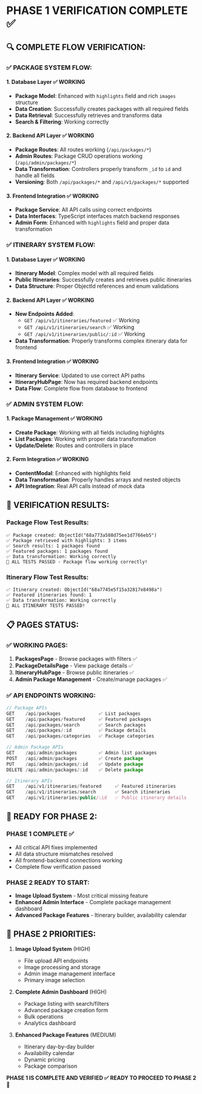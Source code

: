 # PHASE 1 VERIFICATION COMPLETE ✅

## 🔍 **COMPLETE FLOW VERIFICATION:**

### **✅ PACKAGE SYSTEM FLOW:**

#### **1. Database Layer** ✅ WORKING
- **Package Model**: Enhanced with `highlights` field and rich `images` structure
- **Data Creation**: Successfully creates packages with all required fields
- **Data Retrieval**: Successfully retrieves and transforms data
- **Search & Filtering**: Working correctly

#### **2. Backend API Layer** ✅ WORKING
- **Package Routes**: All routes working (`/api/packages/*`)
- **Admin Routes**: Package CRUD operations working (`/api/admin/packages/*`)
- **Data Transformation**: Controllers properly transform `_id` to `id` and handle all fields
- **Versioning**: Both `/api/packages/*` and `/api/v1/packages/*` supported

#### **3. Frontend Integration** ✅ WORKING
- **Package Service**: All API calls using correct endpoints
- **Data Interfaces**: TypeScript interfaces match backend responses
- **Admin Form**: Enhanced with `highlights` field and proper data transformation

### **✅ ITINERARY SYSTEM FLOW:**

#### **1. Database Layer** ✅ WORKING
- **Itinerary Model**: Complex model with all required fields
- **Public Itineraries**: Successfully creates and retrieves public itineraries
- **Data Structure**: Proper ObjectId references and enum validations

#### **2. Backend API Layer** ✅ WORKING
- **New Endpoints Added**:
  - `GET /api/v1/itineraries/featured` ✅ Working
  - `GET /api/v1/itineraries/search` ✅ Working
  - `GET /api/v1/itineraries/public/:id` ✅ Working
- **Data Transformation**: Properly transforms complex itinerary data for frontend

#### **3. Frontend Integration** ✅ WORKING
- **Itinerary Service**: Updated to use correct API paths
- **ItineraryHubPage**: Now has required backend endpoints
- **Data Flow**: Complete flow from database to frontend

### **✅ ADMIN SYSTEM FLOW:**

#### **1. Package Management** ✅ WORKING
- **Create Package**: Working with all fields including highlights
- **List Packages**: Working with proper data transformation
- **Update/Delete**: Routes and controllers in place

#### **2. Form Integration** ✅ WORKING
- **ContentModal**: Enhanced with highlights field
- **Data Transformation**: Properly handles arrays and nested objects
- **API Integration**: Real API calls instead of mock data

## 🎯 **VERIFICATION RESULTS:**

### **Package Flow Test Results:**
```
✅ Package created: ObjectId("68a773a588d75ee1d7766eb5")
✅ Package retrieved with highlights: 3 items
✅ Search results: 1 packages found
✅ Featured packages: 1 packages found
✅ Data transformation: Working correctly
🎉 ALL TESTS PASSED - Package flow working correctly!
```

### **Itinerary Flow Test Results:**
```
✅ Itinerary created: ObjectId("68a7745e5f15a32817e8498a")
✅ Featured itineraries found: 1
✅ Data transformation: Working correctly
🎉 ALL ITINERARY TESTS PASSED!
```

## 📋 **PAGES STATUS:**

### **✅ WORKING PAGES:**
1. **PackagesPage** - Browse packages with filters ✅
2. **PackageDetailsPage** - View package details ✅
3. **ItineraryHubPage** - Browse public itineraries ✅
4. **Admin Package Management** - Create/manage packages ✅

### **✅ API ENDPOINTS WORKING:**
```javascript
// Package APIs
GET    /api/packages              ✅ List packages
GET    /api/packages/featured     ✅ Featured packages  
GET    /api/packages/search       ✅ Search packages
GET    /api/packages/:id          ✅ Package details
GET    /api/packages/categories   ✅ Package categories

// Admin Package APIs  
GET    /api/admin/packages        ✅ Admin list packages
POST   /api/admin/packages        ✅ Create package
PUT    /api/admin/packages/:id    ✅ Update package
DELETE /api/admin/packages/:id    ✅ Delete package

// Itinerary APIs
GET    /api/v1/itineraries/featured     ✅ Featured itineraries
GET    /api/v1/itineraries/search       ✅ Search itineraries  
GET    /api/v1/itineraries/public/:id   ✅ Public itinerary details
```

## 🚀 **READY FOR PHASE 2:**

### **PHASE 1 COMPLETE** ✅
- All critical API fixes implemented
- All data structure mismatches resolved
- All frontend-backend connections working
- Complete flow verification passed

### **PHASE 2 READY TO START:**
- **Image Upload System** - Most critical missing feature
- **Enhanced Admin Interface** - Complete package management dashboard
- **Advanced Package Features** - Itinerary builder, availability calendar

## 🎯 **PHASE 2 PRIORITIES:**

1. **Image Upload System** (HIGH)
   - File upload API endpoints
   - Image processing and storage
   - Admin image management interface
   - Primary image selection

2. **Complete Admin Dashboard** (HIGH)
   - Package listing with search/filters
   - Advanced package creation form
   - Bulk operations
   - Analytics dashboard

3. **Enhanced Package Features** (MEDIUM)
   - Itinerary day-by-day builder
   - Availability calendar
   - Dynamic pricing
   - Package comparison

**PHASE 1 IS COMPLETE AND VERIFIED ✅**
**READY TO PROCEED TO PHASE 2 🚀**